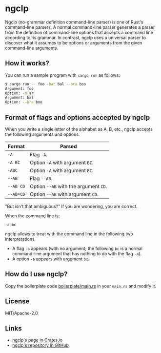 # ngclp

Ngclp (no-grammar definition command-line parser) is one of Rust's command-line parsers. 
A normal command-line parser generates a parser from the definition of command-line options that accepts a command line according to its grammar. In contrast, ngclp uses a universal parser to discover what it assumes to be options or arguments from the given command-line arguments.

## How it works?

You can run a sample program with `cargo run` as follows:

```sh
$ cargo run -- foo -bar bal --bra boo
Argument: foo
Option: -b ar
Argument: bal
Option: --bra boo
```

## Format of flags and options accepted by ngclp

When you write a single letter of the alphabet as A, B, etc., ngclp accepts the following arguments and options.

|  Format   |                Parsed                 |
| --------- | ------------------------------------- |
| `-A`      | Flag `-A`.                            |
| `-A BC`   | Option `-A` with argument `BC`.       |
| `-ABC`    | Option `-A` with argument `BC`.       |
| `--AB`    | Flag `--AB`.                          |
| `--AB CD` | Option `--AB` with the argument `CD`. |
| `--AB=CD` | Option `--AB` with argument `CD`.     |

"But isn't that ambiguous?" If you are wondering, you are correct.

When the command line is:

`-a bc`

ngclp allows to treat with the command line in the following two interpretations.

* A flag `-a` appears (with no argument; the following `bc` is a normal command-line argument that has nothing to do with the flag `-a`).
* A option `-a` appears with argument `bc`.

## How do I use ngclp?

Copy the boilerplate code [boilerplate/main.rs](boilerplate/main.rs) in your `main.rs` and modify it.

## License

MIT/Apache-2.0

## Links

* [ngclp's page in Crates.io](https://crates.io/crates/ngclp)
* [ngclp's repository in GitHub](https://github.com/tos-kamiya/ngclp)
